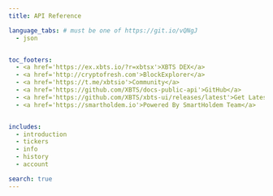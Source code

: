 ```yaml
---
title: API Reference

language_tabs: # must be one of https://git.io/vQNgJ
  - json


toc_footers:
  - <a href='https://ex.xbts.io/?r=xbtsx'>XBTS DEX</a>
  - <a href='http://cryptofresh.com'>BlockExplorer</a>
  - <a href='https://t.me/xbtsio'>Community</a>
  - <a href='https://github.com/XBTS/docs-public-api'>GitHub</a>
  - <a href='https://github.com/XBTS/xbts-ui/releases/latest'>Get Latest Desktop DEX App</a>
  - <a href='https://smartholdem.io'>Powered By SmartHoldem Team</a>


includes:
  - introduction
  - tickers
  - info
  - history
  - account

search: true
---
```


